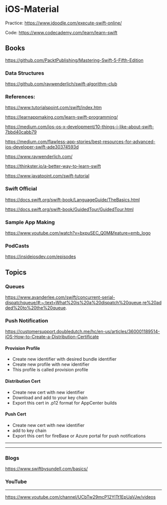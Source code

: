 # iOS-Material

Practice:
https://www.jdoodle.com/execute-swift-online/

Code: https://www.codecademy.com/learn/learn-swift

## Books
https://github.com/PacktPublishing/Mastering-Swift-5-Fifth-Edition

### Data Structures 

https://github.com/raywenderlich/swift-algorithm-club

### References:

https://www.tutorialspoint.com/swift/index.htm

https://learnappmaking.com/learn-swift-programming/

https://medium.com/ios-os-x-development/10-things-i-like-about-swift-7bbd40cabb79

https://medium.com/flawless-app-stories/best-resources-for-advanced-ios-developer-swift-ade30374593d

https://www.raywenderlich.com/

https://thinkster.io/a-better-way-to-learn-swift

https://www.javatpoint.com/swift-tutorial

### Swift Official
https://docs.swift.org/swift-book/LanguageGuide/TheBasics.html

https://docs.swift.org/swift-book/GuidedTour/GuidedTour.html

### Sample App Making

https://www.youtube.com/watch?v=bxpuSEC_Q0M&feature=emb_logo

### PodCasts

https://insideiosdev.com/episodes

## Topics

### Queues 

https://www.avanderlee.com/swift/concurrent-serial-dispatchqueue/#:~:text=What%20is%20a%20dispatch%20queue,re%20added%20to%20the%20queue.

### Push Notification

https://customersupport.doubledutch.me/hc/en-us/articles/360001189514-iOS-How-to-Create-a-Distribution-Certificate

#### Provision Profile
* Create new identifier with desired bundle identifier
* Create new profile with new identifier
* This profile is called provision profile

#### Distribution Cert
* Create new cert with new identifier
* Download and add to your key chain
* Export this cert in .p12 format for AppCenter builds

#### Push Cert
* Create new cert with new identifier
* add to key chain 
* Export this cert for fireBase or Azure portal for push notifications

---
---
### Blogs
https://www.swiftbysundell.com/basics/

### YouTube
---
https://www.youtube.com/channel/UCbTw29mcP12YlTt1EpUaVJw/videos
